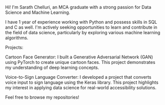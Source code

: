 Hi! I'm Sarath Chelluri, an MCA graduate with a strong passion for Data Science and Machine Learning.

I have 1 year of experience working with Python and possess skills in SQL and C as well. I'm actively seeking opportunities to learn and contribute in the field of data science, particularly by exploring various machine learning algorithms.

Projects:

Cartoon Face Generator: I built a Generative Adversarial Network (GAN) using PyTorch to create unique cartoon faces. This project demonstrates my understanding of deep learning concepts.

Voice-to-Sign Language Converter: I developed a project that converts voice input to sign language using the Keras library. This project highlights my interest in applying data science for real-world accessibility solutions.

Feel free to browse my repositories!

<!---
Sarath-Chelluri/Sarath-Chelluri is a ✨ special ✨ repository because its `README.md` (this file) appears on your GitHub profile.
You can click the Preview link to take a look at your changes.
--->
